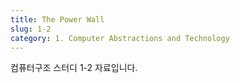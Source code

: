 ```yaml
---
title: The Power Wall
slug: 1-2
category: 1. Computer Abstractions and Technology
---
```


컴퓨터구조 스터디 1-2 자료입니다.
